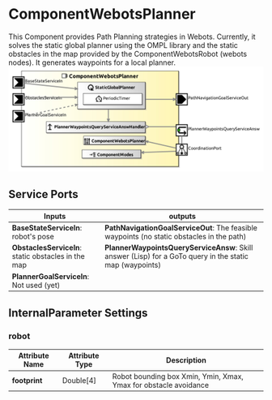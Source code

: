# ComponentWebotsPlanner

This Component provides Path Planning strategies in Webots. Currently, it solves the static global planner using the OMPL library and the static obstacles in the map provided by the ComponentWebotsRobot (webots nodes). It generates waypoints for a local planner.
![ComponentWebotsPlanner](model/ComponentWebotsPlannerComponentDefinition.jpg)

## Service Ports

| Inputs  | outputs |
| ------- | ------- |
| **BaseStateServiceIn**: robot's pose | **PathNavigationGoalServiceOut**: The feasible waypoints (no static obstacles in the path) |
| **ObstaclesServiceIn**: static obstacles in the map | **PlannerWaypointsQueryServiceAnsw**: Skill answer (Lisp) for a GoTo query in the static map (waypoints) |
| **PlannerGoalServiceIn**: Not used (yet) | |


## InternalParameter Settings

### robot

| Attribute Name | Attribute Type | Description |
|----------------|----------------|-------------|
| **footprint** | Double[4] | Robot bounding box Xmin, Ymin, Xmax, Ymax for obstacle avoidance |